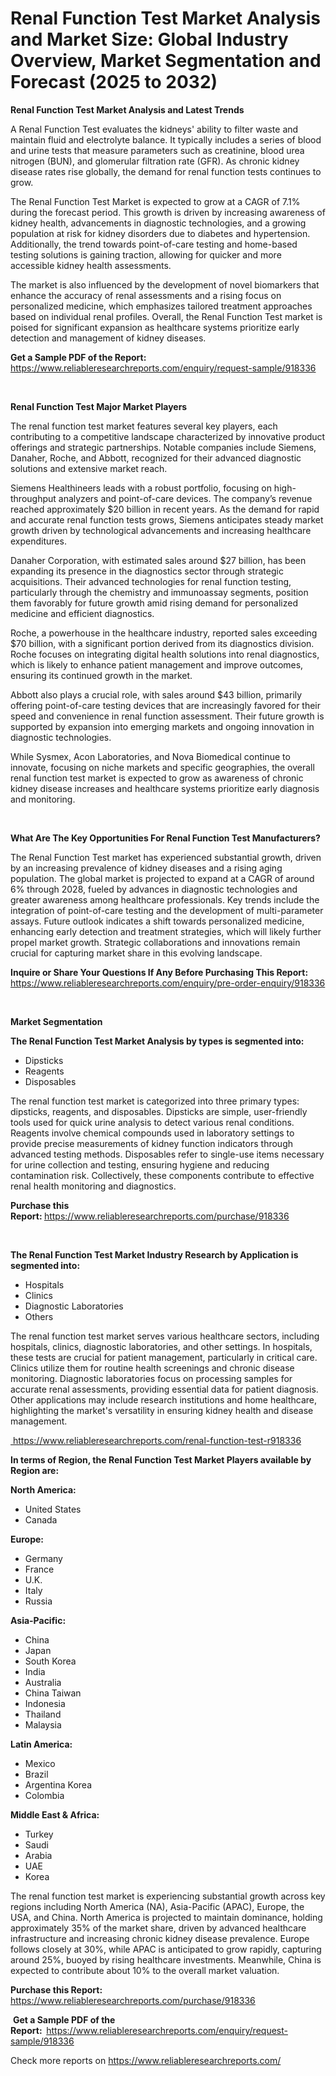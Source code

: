 <p><h1>Renal Function Test Market Analysis and Market Size: Global Industry Overview, Market Segmentation and Forecast (2025 to 2032)</h1></p><p><strong>Renal Function Test Market Analysis and Latest Trends</strong></p>
<p><p>A Renal Function Test evaluates the kidneys' ability to filter waste and maintain fluid and electrolyte balance. It typically includes a series of blood and urine tests that measure parameters such as creatinine, blood urea nitrogen (BUN), and glomerular filtration rate (GFR). As chronic kidney disease rates rise globally, the demand for renal function tests continues to grow. </p><p>The Renal Function Test Market is expected to grow at a CAGR of 7.1% during the forecast period. This growth is driven by increasing awareness of kidney health, advancements in diagnostic technologies, and a growing population at risk for kidney disorders due to diabetes and hypertension. Additionally, the trend towards point-of-care testing and home-based testing solutions is gaining traction, allowing for quicker and more accessible kidney health assessments. </p><p>The market is also influenced by the development of novel biomarkers that enhance the accuracy of renal assessments and a rising focus on personalized medicine, which emphasizes tailored treatment approaches based on individual renal profiles. Overall, the Renal Function Test market is poised for significant expansion as healthcare systems prioritize early detection and management of kidney diseases.</p></p>
<p><strong>Get a Sample PDF of the Report:&nbsp;</strong> <a href="https://www.reliableresearchreports.com/enquiry/request-sample/918336?utm_campaign=3002&utm_medium=2&utm_source=Github&utm_content=ia&utm_term=06032025&utm_id=renal-function-test">https://www.reliableresearchreports.com/enquiry/request-sample/918336</a></p>
<p>&nbsp;</p>
<p><strong>Renal Function Test Major Market Players</strong></p>
<p><p>The renal function test market features several key players, each contributing to a competitive landscape characterized by innovative product offerings and strategic partnerships. Notable companies include Siemens, Danaher, Roche, and Abbott, recognized for their advanced diagnostic solutions and extensive market reach.</p><p>Siemens Healthineers leads with a robust portfolio, focusing on high-throughput analyzers and point-of-care devices. The company’s revenue reached approximately $20 billion in recent years. As the demand for rapid and accurate renal function tests grows, Siemens anticipates steady market growth driven by technological advancements and increasing healthcare expenditures.</p><p>Danaher Corporation, with estimated sales around $27 billion, has been expanding its presence in the diagnostics sector through strategic acquisitions. Their advanced technologies for renal function testing, particularly through the chemistry and immunoassay segments, position them favorably for future growth amid rising demand for personalized medicine and efficient diagnostics.</p><p>Roche, a powerhouse in the healthcare industry, reported sales exceeding $70 billion, with a significant portion derived from its diagnostics division. Roche focuses on integrating digital health solutions into renal diagnostics, which is likely to enhance patient management and improve outcomes, ensuring its continued growth in the market.</p><p>Abbott also plays a crucial role, with sales around $43 billion, primarily offering point-of-care testing devices that are increasingly favored for their speed and convenience in renal function assessment. Their future growth is supported by expansion into emerging markets and ongoing innovation in diagnostic technologies.</p><p>While Sysmex, Acon Laboratories, and Nova Biomedical continue to innovate, focusing on niche markets and specific geographies, the overall renal function test market is expected to grow as awareness of chronic kidney disease increases and healthcare systems prioritize early diagnosis and monitoring.</p></p>
<p>&nbsp;</p>
<p><strong>What Are The Key Opportunities For Renal Function Test Manufacturers?</strong></p>
<p><p>The Renal Function Test market has experienced substantial growth, driven by an increasing prevalence of kidney diseases and a rising aging population. The global market is projected to expand at a CAGR of around 6% through 2028, fueled by advances in diagnostic technologies and greater awareness among healthcare professionals. Key trends include the integration of point-of-care testing and the development of multi-parameter assays. Future outlook indicates a shift towards personalized medicine, enhancing early detection and treatment strategies, which will likely further propel market growth. Strategic collaborations and innovations remain crucial for capturing market share in this evolving landscape.</p></p>
<p><strong>Inquire or Share Your Questions If Any Before Purchasing This Report:</strong> <a href="https://www.reliableresearchreports.com/enquiry/pre-order-enquiry/918336?utm_campaign=3002&utm_medium=2&utm_source=Github&utm_content=ia&utm_term=06032025&utm_id=renal-function-test">https://www.reliableresearchreports.com/enquiry/pre-order-enquiry/918336</a></p>
<p>&nbsp;</p>
<p><strong>Market Segmentation</strong></p>
<p><strong>The Renal Function Test Market Analysis by types is segmented into:</strong></p>
<p><ul><li>Dipsticks</li><li>Reagents</li><li>Disposables</li></ul></p>
<p><p>The renal function test market is categorized into three primary types: dipsticks, reagents, and disposables. Dipsticks are simple, user-friendly tools used for quick urine analysis to detect various renal conditions. Reagents involve chemical compounds used in laboratory settings to provide precise measurements of kidney function indicators through advanced testing methods. Disposables refer to single-use items necessary for urine collection and testing, ensuring hygiene and reducing contamination risk. Collectively, these components contribute to effective renal health monitoring and diagnostics.</p></p>
<p><strong>Purchase this Report:&nbsp;</strong><a href="https://www.reliableresearchreports.com/purchase/918336?utm_campaign=3002&utm_medium=2&utm_source=Github&utm_content=ia&utm_term=06032025&utm_id=renal-function-test">https://www.reliableresearchreports.com/purchase/918336</a></p>
<p>&nbsp;</p>
<p><strong>The Renal Function Test Market Industry Research by Application is segmented into:</strong></p>
<p><ul><li>Hospitals</li><li>Clinics</li><li>Diagnostic Laboratories</li><li>Others</li></ul></p>
<p><p>The renal function test market serves various healthcare sectors, including hospitals, clinics, diagnostic laboratories, and other settings. In hospitals, these tests are crucial for patient management, particularly in critical care. Clinics utilize them for routine health screenings and chronic disease monitoring. Diagnostic laboratories focus on processing samples for accurate renal assessments, providing essential data for patient diagnosis. Other applications may include research institutions and home healthcare, highlighting the market's versatility in ensuring kidney health and disease management.</p></p>
<p><a href="https://www.reliableresearchreports.com/renal-function-test-r918336?utm_campaign=3002&utm_medium=2&utm_source=Github&utm_content=ia&utm_term=06032025&utm_id=renal-function-test">&nbsp;https://www.reliableresearchreports.com/renal-function-test-r918336</a></p>
<p><strong>In terms of Region, the Renal Function Test Market Players available by Region are:</strong></p>
<p>
    <p> <strong> North America: </strong>
        <ul>
            <li>United States</li>
            <li>Canada</li>
        </ul>
        </p> 
    <p> <strong> Europe: </strong>
        <ul>
            <li>Germany</li>
            <li>France</li>
            <li>U.K.</li>
            <li>Italy</li>
            <li>Russia</li>
        </ul>
        </p> 
    <p> <strong> Asia-Pacific: </strong>
        <ul>
            <li>China</li>
            <li>Japan</li>
            <li>South Korea</li>
            <li>India</li>
            <li>Australia</li>
            <li>China Taiwan</li>
            <li>Indonesia</li>
            <li>Thailand</li>
            <li>Malaysia</li>
        </ul>
        </p> 
    <p> <strong> Latin America: </strong>
        <ul>
            <li>Mexico</li>
            <li>Brazil</li>
            <li>Argentina Korea</li>
            <li>Colombia</li>
        </ul>
        </p> 
    <p> <strong> Middle East & Africa: </strong>
        <ul>
            <li>Turkey</li>
            <li>Saudi</li>
            <li>Arabia</li>
            <li>UAE</li>
            <li>Korea</li>
        </ul>
    </p>
    </p>
<p><p>The renal function test market is experiencing substantial growth across key regions including North America (NA), Asia-Pacific (APAC), Europe, the USA, and China. North America is projected to maintain dominance, holding approximately 35% of the market share, driven by advanced healthcare infrastructure and increasing chronic kidney disease prevalence. Europe follows closely at 30%, while APAC is anticipated to grow rapidly, capturing around 25%, buoyed by rising healthcare investments. Meanwhile, China is expected to contribute about 10% to the overall market valuation.</p></p>
<p><strong>Purchase this Report: </strong><a href="https://www.reliableresearchreports.com/purchase/918336?utm_campaign=3002&utm_medium=2&utm_source=Github&utm_content=ia&utm_term=06032025&utm_id=renal-function-test">https://www.reliableresearchreports.com/purchase/918336</a></p>
<p>&nbsp;<strong>Get a Sample PDF of the Report:&nbsp;&nbsp;</strong><a href="https://www.reliableresearchreports.com/enquiry/request-sample/918336?utm_campaign=3002&utm_medium=2&utm_source=Github&utm_content=ia&utm_term=06032025&utm_id=renal-function-test">https://www.reliableresearchreports.com/enquiry/request-sample/918336</a></p>
<p><strong></strong></p>
<p>Check more reports on <a href="https://www.reliableresearchreports.com/?utm_campaign=3002&utm_medium=2&utm_source=Github&utm_content=ia&utm_term=06032025&utm_id=renal-function-test">https://www.reliableresearchreports.com/</a></p>